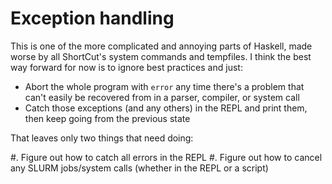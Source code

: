 Exception handling
==================

This is one of the more complicated and annoying parts of Haskell, made worse
by all ShortCut's system commands and tempfiles. I think the best way forward
for now is to ignore best practices and just:

* Abort the whole program with `error` any time there's a problem that can't
	easily be recovered from in a parser, compiler, or system call
* Catch those exceptions (and any others) in the REPL and print them,
  then keep going from the previous state

That leaves only two things that need doing:

#. Figure out how to catch all errors in the REPL
#. Figure out how to cancel any SLURM jobs/system calls
   (whether in the REPL or a script)
